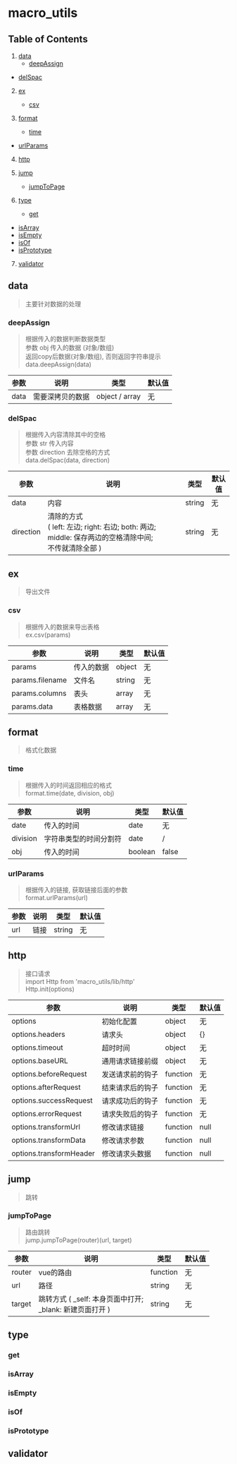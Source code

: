 # macro_utils

## Table of Contents

1. <a href="#table_data">data</a>
	* <a href="#table_data-deepAssign">deepAssign</a>
  * <a href="#table_data-delSpac">delSpac</a> 

2. <a href="#table_ex">ex</a>
	* <a href="#table_ex-csv">csv</a>

3. <a href="#table_format">format</a>
	* <a href="#table_format-time">time</a>
  * <a href="#table_format-urlParams">urlParams</a>

4. <a href="#table_http">http</a>

5. <a href="#table_jump">jump</a>
	* <a href="#table_jump-jumpToPage">jumpToPage</a>

6. <a href="#table_type">type</a>
	* <a href="#table_type-get">get</a>
  * <a href="#table_type-isArray">isArray</a>
  * <a href="#table_type-isEmpty">isEmpty</a>
  * <a href="#table_type-isOf">isOf</a>
  * <a href="#table_type-isPrototype">isPrototype</a>

7. <a href="#table_validator">validator</a>

<h2 id="table_data">data</h2>

> 主要针对数据的处理

  <h3 id="table_data-deepAssign">deepAssign</h3>

  > 根据传入的数据判断数据类型<br>
  > 参数 obj 传入的数据 (对象/数组)<br>
  > 返回copy后数据(对象/数组), 否则返回字符串提示<br>
  > data.deepAssign(data)

  参数 | 说明 | 类型 | 默认值
  ---- | ----- | ------ | -------
  data  | 需要深拷贝的数据 | object / array | 无

  <h3 id="table_data-delSpac">delSpac</h3>

  > 根据传入内容清除其中的空格<br>
  > 参数 str 传入内容<br>
  > 参数 direction 去除空格的方式<br>
  > data.delSpac(data, direction)

  参数 | 说明 | 类型 | 默认值
  ---- | ----- | ------ | -------
  data  | 内容 | string | 无
  direction  | 清除的方式<br>( left: 左边; right: 右边; both: 两边; middle: 保存两边的空格清除中间;<br>不传就清除全部 ) | string | 无

<h2 id="table_ex">ex</h2>

> 导出文件

  <h3 id="table_ex-csv">csv</h3>

  > 根据传入的数据来导出表格<br>
  > ex.csv(params)

  参数 | 说明 | 类型 | 默认值
  ---- | ----- | ------ | -------
  params  | 传入的数据 | object | 无
  params.filename  | 文件名 | string | 无
  params.columns  | 表头 | array | 无
  params.data  | 表格数据 | array | 无

<h2 id="table_format">format</h2>

  > 格式化数据

  <h3 id="table_format-time">time</h3>

  > 根据传入的时间返回相应的格式<br>
  > format.time(date, division, obj)

  参数 | 说明 | 类型 | 默认值
  ---- | ----- | ------ | -------
  date  | 传入的时间 | date | 无
  division  | 字符串类型的时间分割符 | date | /
  obj  | 传入的时间 | boolean | false

  <h3 id="table_format-urlParams">urlParams</h3>

  > 根据传入的链接, 获取链接后面的参数<br>
  > format.urlParams(url)

  参数 | 说明 | 类型 | 默认值
  ---- | ----- | ------ | -------
  url  | 链接 | string | 无

<h2 id="table_http">http</h2>

> 接口请求<br>
> import Http from 'macro_utils/lib/http'<br>
> Http.init(options)

  参数 | 说明 | 类型 | 默认值
  ---- | ----- | ------ | -------
  options  | 初始化配置 | object | 无
  options.headers  | 请求头 | object | {}
  options.timeout  | 超时时间 | object | 无
  options.baseURL  | 通用请求链接前缀 | object | 无
  options.beforeRequest  | 发送请求前的钩子 | function | 无
  options.afterRequest  | 结束请求后的钩子 | function | 无
  options.successRequest  | 请求成功后的钩子 | function | 无
  options.errorRequest  | 请求失败后的钩子 | function | 无
  options.transformUrl  | 修改请求链接 | function | null
  options.transformData  | 修改请求参数 | function | null
  options.transformHeader  | 修改请求头数据 | function | null

<h2 id="table_jump">jump</h2>

> 跳转

  <h3 id="table_jump-jumpToPage">jumpToPage</h3>

  > 路由跳转<br>
  > jump.jumpToPage(router)(url, target)

  参数 | 说明 | 类型 | 默认值
  ---- | ----- | ------ | -------
  router  | vue的路由 | function | 无
  url  | 路径 | string | 无
  target  | 跳转方式 ( _self: 本身页面中打开;<br>_blank: 新建页面打开 ) | string | 无

<h2 id="table_type">type</h2>
  <h3 id="table_type-get">get</h3>
  <h3 id="table_type-isArray">isArray</h3>
  <h3 id="table_type-isEmpty">isEmpty</h3>
  <h3 id="table_type-isOf">isOf</h3>
  <h3 id="table_type-isPrototype">isPrototype</h3>

<h2 id="table_validator">validator</h2>
